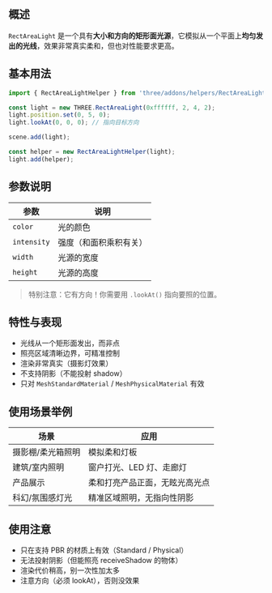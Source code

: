 ## 概述

`RectAreaLight` 是一个具有**大小和方向的矩形面光源**，它模拟从一个平面上**均匀发出的光线**，效果非常真实柔和，但也对性能要求更高。

## 基本用法

```js
import { RectAreaLightHelper } from 'three/addons/helpers/RectAreaLightHelper.js';

const light = new THREE.RectAreaLight(0xffffff, 2, 4, 2);
light.position.set(0, 5, 0);
light.lookAt(0, 0, 0); // 指向目标方向

scene.add(light);

const helper = new RectAreaLightHelper(light);
light.add(helper);
```

## 参数说明

| 参数        | 说明                   |
| ----------- | ---------------------- |
| `color`     | 光的颜色               |
| `intensity` | 强度（和面积乘积有关） |
| `width`     | 光源的宽度             |
| `height`    | 光源的高度             |

> 特别注意：它有方向！你需要用 `.lookAt()` 指向要照的位置。

## 特性与表现

+ 光线从一个矩形面发出，而非点
+ 照亮区域清晰边界，可精准控制	
+ 渲染非常真实（摄影灯效果）	
+ 不支持阴影（不能投射 shadow）	
+ 只对 `MeshStandardMaterial` / `MeshPhysicalMaterial` 有效

## 使用场景举例

| 场景              | 应用                           |
| ----------------- | ------------------------------ |
| 摄影棚/柔光箱照明 | 模拟柔和灯板                   |
| 建筑/室内照明     | 窗户打光、LED 灯、走廊灯       |
| 产品展示          | 柔和打亮产品正面，无眩光高光点 |
| 科幻/氛围感灯光   | 精准区域照明，无指向性阴影     |

## 使用注意

- 只在支持 PBR 的材质上有效（Standard / Physical）
- 无法投射阴影（但能照亮 receiveShadow 的物体）
- 渲染代价稍高，别一次性加太多
- 注意方向（必须 lookAt），否则没效果

